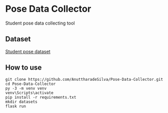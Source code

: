 # Pose Data Collector

Student pose data collecting tool 

## Dataset

[Student pose dataset](https://drive.google.com/drive/folders/1v_Ppay4fQDfqA133bTYmAEos3xlhPyQ3?usp=sharing)

## How to use

````
git clone https://github.com/AnuttharadeSilva/Pose-Data-Collector.git
cd Pose-Data-Collector
py -3 -m venv venv
venv\Scripts\activate
pip install -r requirements.txt
mkdir datasets
flask run
````
